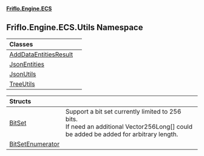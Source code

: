 #### [Friflo.Engine.ECS](index.md 'index')

## Friflo.Engine.ECS.Utils Namespace

| Classes | |
| :--- | :--- |
| [AddDataEntitiesResult](AddDataEntitiesResult.md 'Friflo.Engine.ECS.Utils.AddDataEntitiesResult') | |
| [JsonEntities](JsonEntities.md 'Friflo.Engine.ECS.Utils.JsonEntities') | |
| [JsonUtils](JsonUtils.md 'Friflo.Engine.ECS.Utils.JsonUtils') | |
| [TreeUtils](TreeUtils.md 'Friflo.Engine.ECS.Utils.TreeUtils') | |

| Structs | |
| :--- | :--- |
| [BitSet](BitSet.md 'Friflo.Engine.ECS.Utils.BitSet') | Support a bit set currently limited to 256 bits.<br/> If need an additional Vector256Long[] could be added be added for arbitrary length. |
| [BitSetEnumerator](BitSetEnumerator.md 'Friflo.Engine.ECS.Utils.BitSetEnumerator') | |
